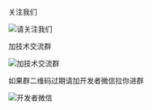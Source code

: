 
关注我们 

![请关注我们](https://images.gitee.com/uploads/images/2020/0825/172059_4959822b_2012975.png "屏幕截图.png")


加技术交流群

![加技术交流群](https://images.gitee.com/uploads/images/2020/0915/153227_4c47d782_2012975.png "屏幕截图.png")


如果群二维码过期请加开发者微信拉你进群

![开发者微信](https://images.gitee.com/uploads/images/2020/0825/172016_e4d77fa4_2012975.png "屏幕截图.png")




